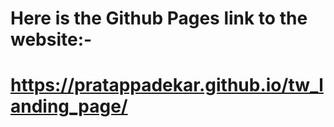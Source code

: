 # Here is the Github Pages link to the website:-
# https://pratappadekar.github.io/tw_landing_page/


